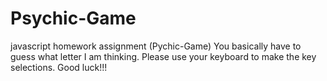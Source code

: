 # Psychic-Game
javascript homework assignment (Pychic-Game)
You basically have to guess what letter I am thinking.  Please use your keyboard to make the key selections.  Good luck!!!